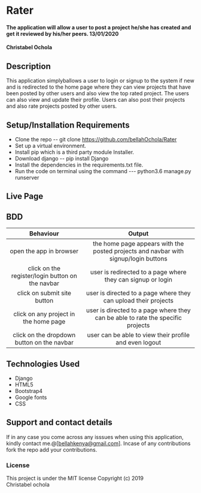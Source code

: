 # Rater
#### The application will allow a user to post a project he/she has created and get it reviewed by his/her peers. 13/01/2020
#### Christabel Ochola
## Description
This application simplyballows a user to login or signup to the system if new and is redirected to the home page where they can view projects that have been posted by other users and also view the top rated project. The users can also view and update their profile. Users can also post their projects and also rate projects posted by other users.
## Setup/Installation Requirements
* Clone the repo -- git clone https://github.com/bellahOchola/Rater
* Set up a virtual environment.
* Install pip which is a third party module Installer.
* Download django  -- pip install Django
* Install the dependencies in the requirements.txt file.
* Run the code on terminal using the command --- python3.6 manage.py runserver
## Live Page

## BDD
| Behaviour | Output |
| :----------------: | :---------------: |
| open the app in browser | the home page appears with the posted projects and navbar with signup/login buttons | 
| click on the register/login button on the navbar| user is redirected to a page where they can signup or login |
| click on submit site button | user is directed to a page where they can upload their projects|
| click on any project in the home page | user is directed to a page where they can be able to rate the specific projects |
| click on the dropdown button on the navbar | user can be able to view their profile and even logout |
## Technologies Used
* Django
* HTML5
* Bootstrap4
* Google fonts
* CSS
## Support and contact details
If in any case you come across any isssues when using this application, kindly contact me.@[bellahkenya@gmail.com]. Incase of any contributions fork the repo add your contributions.
### License
This project is under the MIT license
Copyright (c) 2019  
Christabel ochola
